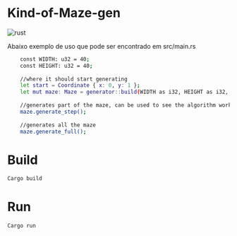 # Kind-of-Maze-gen

![rust](https://user-images.githubusercontent.com/36571620/128580141-60ab409f-eb81-475c-aae0-7f848fb797fb.png)

Abaixo exemplo de uso que pode ser encontrado em src/main.rs

``` sh
    const WIDTH: u32 = 40;
    const HEIGHT: u32 = 40;
    
    //where it should start generating 
    let start = Coordinate { x: 0, y: 1 };
    let mut maze: Maze = generator::build(WIDTH as i32, HEIGHT as i32, start);
    
    //generates part of the maze, can be used to see the algorithm working
    maze.generate_step();
    
    //generates all the maze
    maze.generate_full();
```

# Build

``` sh
Cargo build
```

# Run
``` sh
Cargo run
```
